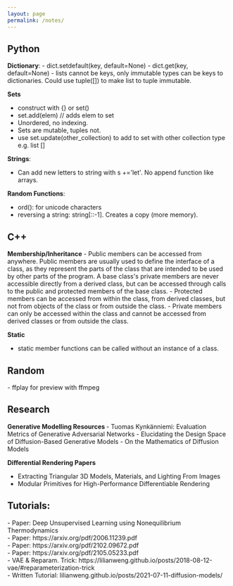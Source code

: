 ```yaml
---
layout: page
permalink: /notes/
---
```


<h2>Python</h2>
<b>Dictionary</b>:
- dict.setdefault(key, default=None)
- dict.get(key, default=None)
- lists cannot be keys, only immutable types can be keys to dictionaries. Could use tuple([]) to make list to tuple immutable. 

<b>Sets</b>
- construct with {} or set()
- set.add(elem) // adds elem to set
- Unordered, no indexing. 
- Sets are mutable, tuples not.
- use set.update(other_collection) to add to set with other collection type e.g. list []

<b>Strings</b>:
- Can add new letters to string with s +='let'. No append function like arrays. 

<b>Random Functions</b>:
- ord(): for unicode characters
- reversing a string: string[::-1]. Creates a copy (more memory).

<h2>C++</h2>
<b>Membership/Inheritance</b>
- Public members can be accessed from anywhere. Public members are usually used to define the interface of a class, as they represent the parts of the class that are intended to be used by other parts of the program. A base class's private members are never accessible directly from a derived class, but can be accessed through calls to the public and protected members of the base class.
- Protected members can be accessed from within the class, from derived classes, but not from objects of the class or from outside the class. 
- Private members can only be accessed within the class and cannot be accessed from derived classes or from outside the class.

<b>Static</b>
- static member functions can be called without an instance of a class. 

<h2>Random</h2>
- ffplay for preview with ffmpeg

<h2>Research</h2>
<b>Generative Modelling Resources </b> 
- Tuomas Kynk&auml;nniemi: Evaluation Metrics of Generative Adversarial Networks 
- Elucidating the Design Space of Diffusion-Based Generative Models 
- On the Mathematics of Diffusion Models

<b>Differential Rendering Papers </b>
- Extracting Triangular 3D Models, Materials, and Lighting From Images
- Modular Primitives for High-Performance Differentiable Rendering

<h2>Tutorials:</h2>
- Paper: Deep Unsupervised Learning using Nonequilibrium Thermodynamics <br>
- Paper: https://arxiv.org/pdf/2006.11239.pdf <br>
- Paper: https://arxiv.org/pdf/2102.09672.pdf <br>
- Paper: https://arxiv.org/pdf/2105.05233.pdf <br>
- VAE & Reparam. Trick: https://lilianweng.github.io/posts/2018-08-12-vae/#reparameterization-trick <br> 
- Written Tutorial: lilianweng.github.io/posts/2021-07-11-diffusion-models/ <br>